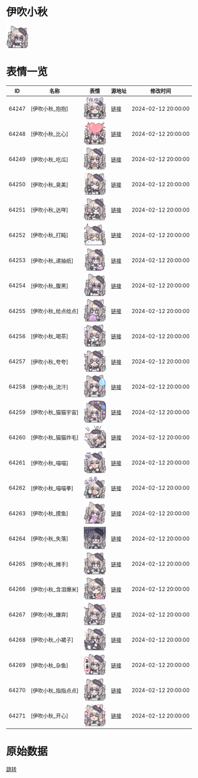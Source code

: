 # 伊吹小秋

<img src="./cover.png" height="60" alt="cover" />

# 表情一览

|ID|名称|表情|源地址|修改时间|
|----|----|----|----|----|
|64247|[伊吹小秋_抱抱]|<img src="./pic/064247_%5B伊吹小秋_抱抱%5D.png" height="60" alt="抱抱"/>|[链接](https://i0.hdslb.com/bfs/garb/3f60804a545ad5bcbbb22562ea166bd317a47f37.png)|2024-02-12 20:00:00|
|64248|[伊吹小秋_比心]|<img src="./pic/064248_%5B伊吹小秋_比心%5D.png" height="60" alt="比心"/>|[链接](https://i0.hdslb.com/bfs/garb/d6c5cc7b6e6fcc3d467b0714145c933f8f09076e.png)|2024-02-12 20:00:00|
|64249|[伊吹小秋_吃瓜]|<img src="./pic/064249_%5B伊吹小秋_吃瓜%5D.png" height="60" alt="吃瓜"/>|[链接](https://i0.hdslb.com/bfs/garb/59086ae769841acdaa912dbb1d3e2a54f35f6984.png)|2024-02-12 20:00:00|
|64250|[伊吹小秋_臭美]|<img src="./pic/064250_%5B伊吹小秋_臭美%5D.png" height="60" alt="臭美"/>|[链接](https://i0.hdslb.com/bfs/garb/e079d82a2a8efb52ba75fe924515f83e20a74b82.png)|2024-02-12 20:00:00|
|64251|[伊吹小秋_达咩]|<img src="./pic/064251_%5B伊吹小秋_达咩%5D.png" height="60" alt="达咩"/>|[链接](https://i0.hdslb.com/bfs/garb/605ee50a35c41a1cd6f6e482cd5546dd6956771c.png)|2024-02-12 20:00:00|
|64252|[伊吹小秋_打盹]|<img src="./pic/064252_%5B伊吹小秋_打盹%5D.png" height="60" alt="打盹"/>|[链接](https://i0.hdslb.com/bfs/garb/ed68ec6f42c7196d7fb6849e7ae6e7d94703f82a.png)|2024-02-12 20:00:00|
|64253|[伊吹小秋_递抽纸]|<img src="./pic/064253_%5B伊吹小秋_递抽纸%5D.png" height="60" alt="递抽纸"/>|[链接](https://i0.hdslb.com/bfs/garb/96bde65420e0788befe9ae3e7c779797a793daa5.png)|2024-02-12 20:00:00|
|64254|[伊吹小秋_腹黑]|<img src="./pic/064254_%5B伊吹小秋_腹黑%5D.png" height="60" alt="腹黑"/>|[链接](https://i0.hdslb.com/bfs/garb/44b7d6fb38a2624ef8e07e890c0e72d81bca374e.png)|2024-02-12 20:00:00|
|64255|[伊吹小秋_给点给点]|<img src="./pic/064255_%5B伊吹小秋_给点给点%5D.png" height="60" alt="给点给点"/>|[链接](https://i0.hdslb.com/bfs/garb/a6f6ff6fed739bbb02ca114e5e5234027702c917.png)|2024-02-12 20:00:00|
|64256|[伊吹小秋_喝茶]|<img src="./pic/064256_%5B伊吹小秋_喝茶%5D.png" height="60" alt="喝茶"/>|[链接](https://i0.hdslb.com/bfs/garb/97195b1a4b8891de38f7cd166a7cddd9b7c32cd3.png)|2024-02-12 20:00:00|
|64257|[伊吹小秋_夸夸]|<img src="./pic/064257_%5B伊吹小秋_夸夸%5D.png" height="60" alt="夸夸"/>|[链接](https://i0.hdslb.com/bfs/garb/dcacb91a2ba059fb45d29040dc820180788d4878.png)|2024-02-12 20:00:00|
|64258|[伊吹小秋_流汗]|<img src="./pic/064258_%5B伊吹小秋_流汗%5D.png" height="60" alt="流汗"/>|[链接](https://i0.hdslb.com/bfs/garb/48319d21d8e9f63951a7dafa074ca3ed20eb94d3.png)|2024-02-12 20:00:00|
|64259|[伊吹小秋_猫猫宇宙]|<img src="./pic/064259_%5B伊吹小秋_猫猫宇宙%5D.png" height="60" alt="猫猫宇宙"/>|[链接](https://i0.hdslb.com/bfs/garb/918e690ca909080e4a75626ad884d104de292846.png)|2024-02-12 20:00:00|
|64260|[伊吹小秋_猫猫炸毛]|<img src="./pic/064260_%5B伊吹小秋_猫猫炸毛%5D.png" height="60" alt="猫猫炸毛"/>|[链接](https://i0.hdslb.com/bfs/garb/3257eeb9a51bc2dd5cb7416edc1eaf6fb69d11c4.png)|2024-02-12 20:00:00|
|64261|[伊吹小秋_喵喵]|<img src="./pic/064261_%5B伊吹小秋_喵喵%5D.png" height="60" alt="喵喵"/>|[链接](https://i0.hdslb.com/bfs/garb/e934654958add114ab2fd28808177ab286a14e04.png)|2024-02-12 20:00:00|
|64262|[伊吹小秋_喵喵拳]|<img src="./pic/064262_%5B伊吹小秋_喵喵拳%5D.png" height="60" alt="喵喵拳"/>|[链接](https://i0.hdslb.com/bfs/garb/487a3c4ce9f1e91d32ab8801a76dc9042d353324.png)|2024-02-12 20:00:00|
|64263|[伊吹小秋_摸鱼]|<img src="./pic/064263_%5B伊吹小秋_摸鱼%5D.png" height="60" alt="摸鱼"/>|[链接](https://i0.hdslb.com/bfs/garb/178a0d75cd7e824214d5ff426d9824dbaa3e2c64.png)|2024-02-12 20:00:00|
|64264|[伊吹小秋_失落]|<img src="./pic/064264_%5B伊吹小秋_失落%5D.png" height="60" alt="失落"/>|[链接](https://i0.hdslb.com/bfs/garb/28c2c1f25a5d4851823744daade8ae81364ebb48.png)|2024-02-12 20:00:00|
|64265|[伊吹小秋_摊手]|<img src="./pic/064265_%5B伊吹小秋_摊手%5D.png" height="60" alt="摊手"/>|[链接](https://i0.hdslb.com/bfs/garb/530581a3d3a11759052d1a786de0137d16797226.png)|2024-02-12 20:00:00|
|64266|[伊吹小秋_含泪爆米]|<img src="./pic/064266_%5B伊吹小秋_含泪爆米%5D.png" height="60" alt="含泪爆米"/>|[链接](https://i0.hdslb.com/bfs/garb/4e9094077348b6b094f31769656b181e2c95bc10.png)|2024-02-12 20:00:00|
|64267|[伊吹小秋_嫌弃]|<img src="./pic/064267_%5B伊吹小秋_嫌弃%5D.png" height="60" alt="嫌弃"/>|[链接](https://i0.hdslb.com/bfs/garb/a8445c458ea4fcfafb5ee9dcb38337372a7c1365.png)|2024-02-12 20:00:00|
|64268|[伊吹小秋_小裙子]|<img src="./pic/064268_%5B伊吹小秋_小裙子%5D.png" height="60" alt="小裙子"/>|[链接](https://i0.hdslb.com/bfs/garb/6c8b434896cab9a920b7bada32b67773d011f136.png)|2024-02-12 20:00:00|
|64269|[伊吹小秋_杂鱼]|<img src="./pic/064269_%5B伊吹小秋_杂鱼%5D.png" height="60" alt="杂鱼"/>|[链接](https://i0.hdslb.com/bfs/garb/d1e7602f21e48427a6280bbb7c075743f36dda2a.png)|2024-02-12 20:00:00|
|64270|[伊吹小秋_指指点点]|<img src="./pic/064270_%5B伊吹小秋_指指点点%5D.png" height="60" alt="指指点点"/>|[链接](https://i0.hdslb.com/bfs/garb/690926f6e3f7b1ef21ab431de28a457f9f6cc9e8.png)|2024-02-12 20:00:00|
|64271|[伊吹小秋_开心]|<img src="./pic/064271_%5B伊吹小秋_开心%5D.png" height="60" alt="开心"/>|[链接](https://i0.hdslb.com/bfs/garb/60cf29239b9929a169efad3f067baf25076abf5a.png)|2024-02-12 20:00:00|

# 原始数据

[跳转](./raw.json)

